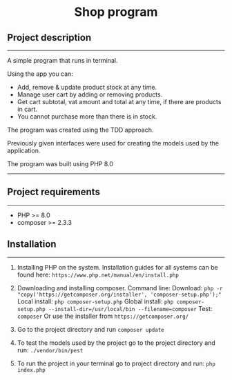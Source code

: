 <h1 style="text-align: center">Shop program</h1>
<h2>Project description</h2>

---

A simple program that runs in terminal.

Using the app you can:

- Add, remove & update product stock at any time.
- Manage user cart by adding or removing products.
- Get cart subtotal, vat amount and total at any time, if there are products in cart.
- You cannot purchase more than there is in stock.

The program was created using the TDD approach.

Previously given interfaces were used for creating the models used by the application.

The program was built using PHP 8.0

---

<h2>Project requirements</h2>

---

- PHP >= 8.0
- composer >= 2.3.3

<h2>Installation</h2>

---

1. Installing PHP on the system. Installation guides for all systems can be found
   here: ```https://www.php.net/manual/en/install.php```

2. Downloading and installing composer. Command line:
   Download: ```php -r "copy('https://getcomposer.org/installer', 'composer-setup.php');"```
   Local install: ```php composer-setup.php```
   Global install: ```php composer-setup.php --install-dir=/usr/local/bin --filename=composer```
   Test: ```composer```
   Or use the installer from ```https://getcomposer.org/```

3. Go to the project directory and run ```composer update```

4. To test the models used by the project go to the project directory and run: ```./vendor/bin/pest```

5. To run the project in your terminal go to project directory and run: ```php index.php```
